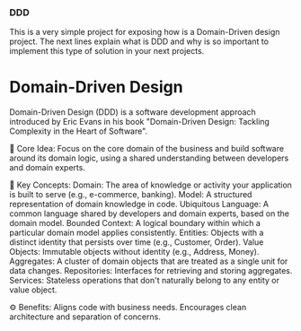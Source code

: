 ### DDD
This is a very simple project for exposing how is a Domain-Driven design project. The next lines explain what is DDD and why is so important to implement this type of 
solution in your next projects.

# Domain-Driven Design

Domain-Driven Design (DDD) is a software development approach introduced by Eric Evans in his book "Domain-Driven Design: Tackling Complexity in the Heart of Software".

🧠 Core Idea:
Focus on the core domain of the business and build software around its domain logic, using a shared understanding between developers and domain experts.

🔑 Key Concepts:
Domain: The area of knowledge or activity your application is built to serve (e.g., e-commerce, banking).
Model: A structured representation of domain knowledge in code.
Ubiquitous Language: A common language shared by developers and domain experts, based on the domain model.
Bounded Context: A logical boundary within which a particular domain model applies consistently.
Entities: Objects with a distinct identity that persists over time (e.g., Customer, Order).
Value Objects: Immutable objects without identity (e.g., Address, Money).
Aggregates: A cluster of domain objects that are treated as a single unit for data changes.
Repositories: Interfaces for retrieving and storing aggregates.
Services: Stateless operations that don't naturally belong to any entity or value object.

⚙️ Benefits:
Aligns code with business needs.
Encourages clean architecture and separation of concerns.

